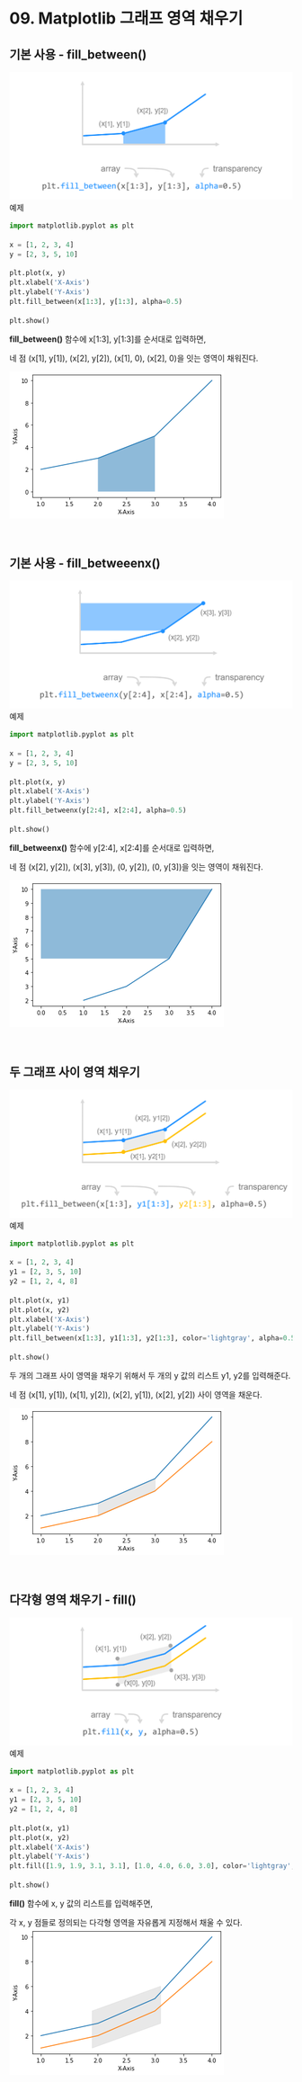 # 09. Matplotlib 그래프 영역 채우기
## 기본 사용 - fill_between()
![](Images/2023-05-06-17-17-47.png)
예제  
```python
import matplotlib.pyplot as plt

x = [1, 2, 3, 4]
y = [2, 3, 5, 10]

plt.plot(x, y)
plt.xlabel('X-Axis')
plt.ylabel('Y-Axis')
plt.fill_between(x[1:3], y[1:3], alpha=0.5)

plt.show()
```
**fill_between()** 함수에 x[1:3], y[1:3]를 순서대로 입력하면,

네 점 (x[1], y[1]), (x[2], y[2]), (x[1], 0), (x[2], 0)을 잇는 영역이 채워진다.

![](Images/2023-05-06-17-18-41.png)

</br>

## 기본 사용 - fill_betweeenx()
![](Images/2023-05-06-17-19-02.png)
예제  
```python
import matplotlib.pyplot as plt

x = [1, 2, 3, 4]
y = [2, 3, 5, 10]

plt.plot(x, y)
plt.xlabel('X-Axis')
plt.ylabel('Y-Axis')
plt.fill_betweenx(y[2:4], x[2:4], alpha=0.5)

plt.show()
```
**fill_betweenx()** 함수에 y[2:4], x[2:4]를 순서대로 입력하면,

네 점 (x[2], y[2]), (x[3], y[3]), (0, y[2]), (0, y[3])을 잇는 영역이 채워진다.

![](Images/2023-05-06-17-19-45.png)

</br>

## 두 그래프 사이 영역 채우기
![](Images/2023-05-06-17-20-22.png)
예제  
```python
import matplotlib.pyplot as plt

x = [1, 2, 3, 4]
y1 = [2, 3, 5, 10]
y2 = [1, 2, 4, 8]

plt.plot(x, y1)
plt.plot(x, y2)
plt.xlabel('X-Axis')
plt.ylabel('Y-Axis')
plt.fill_between(x[1:3], y1[1:3], y2[1:3], color='lightgray', alpha=0.5)

plt.show()
```
두 개의 그래프 사이 영역을 채우기 위해서 두 개의 y 값의 리스트 y1, y2를 입력해준다.

네 점 (x[1], y[1]), (x[1], y[2]), (x[2], y[1]), (x[2], y[2]) 사이 영역을 채운다.

![](Images/2023-05-06-17-21-33.png)

</br>

## 다각형 영역 채우기 - fill()
![](Images/2023-05-06-17-24-28.png)
예제  
```python
import matplotlib.pyplot as plt

x = [1, 2, 3, 4]
y1 = [2, 3, 5, 10]
y2 = [1, 2, 4, 8]

plt.plot(x, y1)
plt.plot(x, y2)
plt.xlabel('X-Axis')
plt.ylabel('Y-Axis')
plt.fill([1.9, 1.9, 3.1, 3.1], [1.0, 4.0, 6.0, 3.0], color='lightgray', alpha=0.5)

plt.show()
```
**fill()** 함수에 x, y 값의 리스트를 입력해주면,

각 x, y 점들로 정의되는 다각형 영역을 자유롭게 지정해서 채울 수 있다.
![](Images/2023-05-06-17-25-43.png)